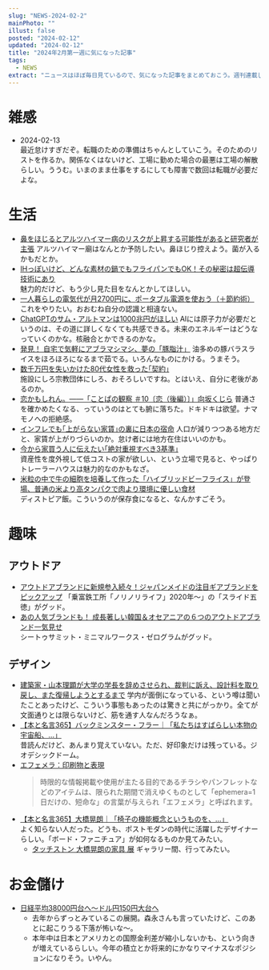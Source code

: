 ```yaml
---
slug: "NEWS-2024-02-2"
mainPhoto: ""
illust: false
posted: "2024-02-12"
updated: "2024-02-12"
title: "2024年2月第一週に気になった記事"
tags:
  - NEWS
extract: "ニュースはほぼ毎日見ているので、気になった記事をまとめておこう。週刊連載したい。"
---
```


# 雑感

- 2024-02-13  
  最近怠けすぎだぞ。転職のための準備はちゃんとしていこう。そのためのリストを作るか。関係なくはないけど、工場に勤めた場合の最悪は工場の解散らしい。ううむ。いまのまま仕事をするにしても障害で数回は転職が必要だよな。

# 生活

- [鼻をほじるとアルツハイマー病のリスクが上昇する可能性があると研究者が主張](https://gigazine.net/news/20240209-nose-picking-increase-risk-alzheimers/) 
  アルツハイマー廟はなんとか予防したい。鼻ほじり控えよう。菌が入るかもだとか。
- [IHっぽいけど、どんな素材の鍋でもフライパンでもOK！その秘密は超伝導技術にあり](https://www.goodspress.jp/news/583921/2/)   
  魅力的だけど、もう少し見た目をなんとかしてほしい。
- [一人暮らしの電気代が月2700円に、ポータブル電源を使おう（＋節約術）](https://tabkul.com/?p=290413&utm_source=rss&utm_medium=rss&utm_campaign=post-290413) 
  これをやりたい。おおむね自分の認識と相違ない。
- [ChatGPTのサム・アルトマンは1000兆円がほしい](https://www.gizmodo.jp/2024/02/sam-altman-openai-chips-investment.html) 
  AIには原子力が必要だというのは、その道に詳しくなくても共感できる。未来のエネルギーはどうなっていくのかな。核融合とかできるのかな。
- [発見！ 自宅で気軽にアブラマシマシ、夢の「豚脂汁」](https://dailyportalz.jp/kiji/jitaku-de-mashimashi-tonshijiru) 
  油多めの豚バラスライスをほろほろになるまで茹でる。いろんなものにかける。うまそう。
- [数千万円を失いかけた80代女性を救った｢契約｣](https://toyokeizai.net/articles/-/733625)  
  施設にしろ宗教団体にしろ、おそろしいですね。とはいえ、自分に老後があるのか。
- [恋かもしれん。――「ことぱの観察 ＃10〔恋（後編）〕」向坂くじら](https://nhkbook-hiraku.com/n/nbcb2b658d11c) 
  普通さを確かめたくなる、っていうのはとても腑に落ちた。ドキドキは欲望。ナマモノへの拒絶感。
- [インフレでも｢上がらない家賃｣の裏に日本の宿命](https://toyokeizai.net/articles/-/734363?page=4) 
  人口が減りつつある地方だと、家賃が上がりづらいのか。怠け者には地方在住はいいのかも。
- [今から家買う人に伝えたい｢絶対重視すべき3基準｣](https://toyokeizai.net/articles/-/734594?page=4)  
  資産性を度外視して低コストの家が欲しい、という立場で見ると、やっぱりトレーラーハウスは魅力的なのかもなざ。
- [米粒の中で牛の細胞を培養して作った「ハイブリッドビーフライス」が登場、普通の米より高タンパクで肉より環境に優しい食材](米粒の中で牛の細胞を培養して作った「ハイブリッドビーフライス」が登場、普通の米より高タンパクで肉より環境に優しい食材)  
  ディストピア飯。こういうのが保存食になると、なんかすごそう。

# 趣味

## アウトドア

- [アウトドアブランドに新規参入続々！ジャパンメイドの注目ギアブランドをピックアップ](https://www.bepal.net/archives/389476) 
  「乗富鉄工所「ノリノリライフ」2020年〜」の「スライド五徳」がグッド。
- [あの人気ブランドも！ 成長著しい韓国＆オセアニアの６つのアウトドアブランド一気見せ](https://www.bepal.net/archives/389229)  
  シートゥサミット・ミニマルワークス・ゼログラムがグッド。

## デザイン

- [建築家・山本理顕が大学の学長を辞めさせられ、裁判に訴え、設計料を取り戻し、また復帰しようとするまで](https://news.yahoo.co.jp/expert/articles/76306a0fc7a23a07e15b0c834f8dea2f4c54f0c1) 
  学内が面倒になっている、という噂は聞いたことあったけど、こういう事態もあったのは驚きと共にがっかり。全てが文面通りとは限らないけど、筋を通す人なんだろうなぁ。
- [【本と名言365】バックミンスター・フラー｜「私たちはすばらしい本物の宇宙船、…」](https://casabrutus.com/categories/culture/396240)  
  昔読んだけど、あんまり覚えていない。ただ、好印象だけは残っている。ジオデシックドーム。
- [エフェメラ：印刷物と表現](https://www.japandesign.ne.jp/event/ephemera-kemco/) 
  > 時限的な情報掲載や使用が主たる目的であるチラシやパンフレットなどのアイテムは、限られた期間で消えゆくものとして「ephemera=1日だけの、短命な」の言葉が与えられ「エフェメラ」と呼ばれます。
- [【本と名言365】大橋晃朗｜「椅子の機能概念というものを、…」](https://casabrutus.com/categories/culture/396368)  
  よく知らない人だった。どうも、ポストモダンの時代に活躍したデザイナーらしい。「ボード・ファニチュア」が如何なるものか見てみたい。
    - [タッチストン 大橋晃朗の家具 展](https://jp.toto.com/gallerma/ex060916/index.htm) 
      ギャラリー間、行ってみたい。

# お金儲け

- [日経平均38000円台へ～ドル円150円大台へ](http://hiroko.yutaka-shoji.co.jp/2024/02/38000150.html)  
  - 去年からずっとみているこの展開。森永さんも言っていたけど、このあとに起こりうる下落が怖いな〜。
  - 本年中は日本とアメリカとの国際金利差が縮小しないかも、という向きが増えているらしい。今年の積立とか将来的にかなりマイナスなポジションになりそう。いやん。
